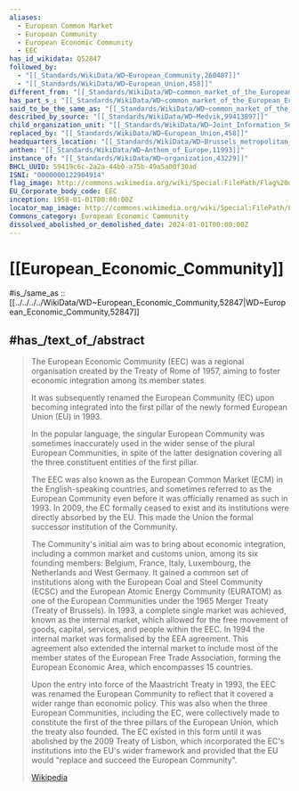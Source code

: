 ```yaml
---
aliases:
  - European Common Market
  - European Community
  - European Economic Community
  - EEC
has_id_wikidata: Q52847
followed_by:
  - "[[_Standards/WikiData/WD~European_Community,260487]]"
  - "[[_Standards/WikiData/WD~European_Union,458]]"
different_from: "[[_Standards/WikiData/WD~common_market_of_the_European_Economic_Community,21745481]]"
has_part_s_: "[[_Standards/WikiData/WD~common_market_of_the_European_Economic_Community,21745481]]"
said_to_be_the_same_as: "[[_Standards/WikiData/WD~common_market_of_the_European_Economic_Community,21745481]]"
described_by_source: "[[_Standards/WikiData/WD~Medvik,99413897]]"
child_organization_unit: "[[_Standards/WikiData/WD~Joint_Information_Service_of_the_European_Community,128765740]]"
replaced_by: "[[_Standards/WikiData/WD~European_Union,458]]"
headquarters_location: "[[_Standards/WikiData/WD~Brussels_metropolitan_area,9005]]"
anthem: "[[_Standards/WikiData/WD~Anthem_of_Europe,11993]]"
instance_of: "[[_Standards/WikiData/WD~organization,43229]]"
BHCL_UUID: 59419c6c-2a2a-44b0-a75b-49a5a00f30ad
ISNI: "0000000122904914"
flag_image: http://commons.wikimedia.org/wiki/Special:FilePath/Flag%20of%20Europe.svg
EU_Corporate_body_code: EEC
inception: 1958-01-01T00:00:00Z
locator_map_image: http://commons.wikimedia.org/wiki/Special:FilePath/Location%20European%20Economic%20Community%20%281993%29.svg
Commons_category: European Economic Community
dissolved_abolished_or_demolished_date: 2024-01-01T00:00:00Z
---
```


# [[European_Economic_Community]] 

#is_/same_as :: [[../../../../WikiData/WD~European_Economic_Community,52847|WD~European_Economic_Community,52847]] 

## #has_/text_of_/abstract 

> The European Economic Community (EEC) was a regional organisation 
> created by the Treaty of Rome of 1957, 
> aiming to foster economic integration among its member states. 
> 
> It was subsequently renamed the European Community (EC) 
> upon becoming integrated into the first pillar of the newly formed European Union (EU) in 1993. 
> 
> In the popular language, the singular European Community 
> was sometimes inaccurately used in the wider sense of the plural European Communities, 
> in spite of the latter designation covering all the three constituent entities of the first pillar. 
> 
> The EEC was also known as the European Common Market (ECM) in the English-speaking countries, and sometimes referred to as the European Community even before it was officially renamed as such in 1993. In 2009, the EC formally ceased to exist and its institutions were directly absorbed by the EU. This made the Union the formal successor institution of the Community.
>
> The Community's initial aim was to bring about economic integration, including a common market and customs union, among its six founding members: Belgium, France, Italy, Luxembourg, the Netherlands and West Germany. It gained a common set of institutions along with the European Coal and Steel Community (ECSC) and the European Atomic Energy Community (EURATOM) as one of the European Communities under the 1965 Merger Treaty (Treaty of Brussels). In 1993, a complete single market was achieved, known as the internal market, which allowed for the free movement of goods, capital, services, and people within the EEC. In 1994 the internal market was formalised by the EEA agreement. This agreement also extended the internal market to include most of the member states of the European Free Trade Association, forming the European Economic Area, which encompasses 15 countries.
>
> Upon the entry into force of the Maastricht Treaty in 1993, the EEC was renamed the European Community to reflect that it covered a wider range than economic policy. This was also when the three European Communities, including the EC, were collectively made to constitute the first of the three pillars of the European Union, which the treaty also founded. The EC existed in this form until it was abolished by the 2009 Treaty of Lisbon, which incorporated the EC's institutions into the EU's wider framework and provided that the EU would "replace and succeed the European Community".
>
> [Wikipedia](https://en.wikipedia.org/wiki/European%20Economic%20Community) 

